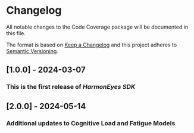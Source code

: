 # Changelog
All notable changes to the Code Coverage package will be documented in this file.

The format is based on [Keep a Changelog](http://keepachangelog.com/en/1.0.0/)
and this project adheres to [Semantic Versioning](http://semver.org/spec/v2.0.0.html).

## [1.0.0] - 2024-03-07

### This is the first release of *HarmonEyes SDK*

## [2.0.0] - 2024-05-14

### Additional updates to Cognitive Load and Fatigue Models
